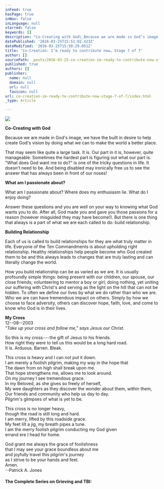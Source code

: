 ```yaml
---
inFeed: true
hasPage: true
inNav: false
inLanguage: null
starred: false
keywords: []
description: "Co-Creating with God\_Because we are made in God’s image, we have the built in desire to help create God’s vision by doing what we can to make the world a better place."
datePublished: '2016-03-25T15:51:02.423Z'
dateModified: '2016-03-25T15:50:29.051Z'
title: 'Co-Creation: I’m ready to contribute now… Stage 7 of 7'
author: []
sourcePath: _posts/2016-03-25-co-creation-im-ready-to-contribute-now-stage-7-of-7.md
published: true
authors: []
publisher:
  name: null
  domain: null
  url: null
  favicon: null
url: co-creation-im-ready-to-contribute-now-stage-7-of-7/index.html
_type: Article

---
```

![](https://the-grid-user-content.s3-us-west-2.amazonaws.com/d1ad8631-07e3-40b8-8177-2c82c1d6373f.jpg)

**Co-Creating with God**

Because we are made in God's image, we have the built in desire to help create God's vision by doing what we can to make the world a better place.

That may seem like quite a large task. It is. Our part in it is, however, quite manageable. Sometimes the hardest part is figuring out what our part is. "What does God want me to do?" is one of the tricky questions in life. It doesn't need to be. And being disabled may ironically free us to see the answer that has always been in front of our noses!

**What am I passionate about?**

What am I passionate about? Where does my enthusiasm lie. What do I enjoy doing?

Answer these questions and you are well on your way to knowing what God wants you to do. After all, God made you and gave you those passions for a reason (however misguided they may have become!). But there is one thing that always is a part of what we are each called to do: build relationship.

**Building Relationship**

Each of us is called to build relationships for they are what truly matter in life. Everyone of the Ten Commandments is about upholding right relationship. Healthy relationships help people become who God created them to be and this always leads to changes that are truly lasting and can literally change the world.

How you build relationship can be as varied as we are. It is usually profoundly simple things: being present with our children, our spouse, our close friends; volunteering to mentor a boy or girl; doing nothing, yet uniting our suffering with Christ's and serving as the light on the hill that can not be hidden. To often we define our lives by what we do rather than who we are. Who we are can have tremendous impact on others. Simply by how we choose to face adversity, others can discover hope, faith, love, and come to know who God is in their lives.

**My Cross**  
12--08--2003  
_"Take up your cross and follow me," says Jesus our Christ._

So this is my cross --- the gift of Jesus to his friends.  
How right they were to tell us this would be a long hard road.  
It is. Arduous. Barren. Bleak.

This cross is heavy and I can not put it down.  
I am merely a foolish pilgrim, making my way in the hope that  
The dawn from on high shall break upon me.  
That hope strengthens me, allows me to look around.  
On my journey I see tremendous grace.  
In my Beloved, as she gives so freely of herself,  
My wee daughters as they discover the wonder about them, within them,  
Our friends and community who help us day to day.  
Pilgrim's glimpses of what is yet to be.

This cross is no longer heavy,  
though the road is still long and hard.  
I am merry, lifted by this roadside grace.  
My feet lilt a jig, my breath pipes a tune.  
I am the merry foolish pilgrim conducting my God given  
errand ere I head for home.

God grant me always the grace of foolishness  
that I may see your grace boundless about me  
and joyfully travel this pilgrim's journey  
as I strive to be your hands and feet.  
Amen.  
--Patrick A. Jones

#### The Complete Series on Grieving and TBI: